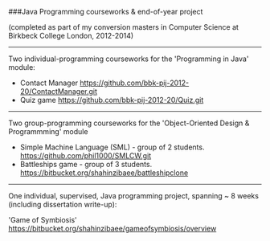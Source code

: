 ###Java Programming courseworks & end-of-year project

(completed as part of my conversion masters in Computer Science at Birkbeck College London, 2012-2014)

---
Two individual-programming courseworks for the 'Programming in Java' module:

* Contact Manager												https://github.com/bbk-pij-2012-20/ContactManager.git
* Quiz	game													https://github.com/bbk-pij-2012-20/Quiz.git

---
Two group-programming courseworks for the 'Object-Oriented Design & Programmming' module

* Simple Machine Language (SML)	- group of 2 students.		https://github.com/phil1000/SMLCW.git
* Battleships game 				- group of 3 students.		https://bitbucket.org/shahinzibaee/battleshipclone

---
One individual, supervised, Java programming project, spanning ~ 8 weeks (including dissertation write-up):

'Game of Symbiosis'												https://bitbucket.org/shahinzibaee/gameofsymbiosis/overview